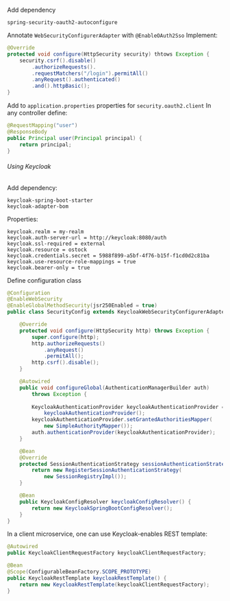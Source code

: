 Add dependency 
```
spring-security-oauth2-autoconfigure
```
Annotate `WebSecurityConfigurerAdapter` with `@EnableOAuth2Sso`
Implement:  
```Java
@Override  
protected void configure(HttpSecurity security) thtows Exception {  
    security.csrf().disable()  
        .authorizeRequests().  
	    .requestMatchers("/login").permitAll()  
        .anyRequest().authenticated()  
        .and().httpBasic();  
}
```
Add to `application.properties` properties for `security.oauth2.client`
In any controller define:  
```Java
@RequestMapping("user")  
@ResponseBody  
public Principal user(Principal principal) {  
    return principal;  
}
```
###### Using Keycloak
Add dependency:
```
keycloak-spring-boot-starter
keycloak-adapter-bom
```
Properties:
```
keycloak.realm = my-realm
keycloak.auth-server-url = http://keycloak:8080/auth
keycloak.ssl-required = external
keycloak.resource = ostock
keycloak.credentials.secret = 5988f899-a5bf-4f76-b15f-f1cd0d2c81ba
keycloak.use-resource-role-mappings = true
keycloak.bearer-only = true
```
Define configuration class
```Java
@Configuration
@EnableWebSecurity
@EnableGlobalMethodSecurity(jsr250Enabled = true)
public class SecurityConfig extends KeycloakWebSecurityConfigurerAdapter {

    @Override
    protected void configure(HttpSecurity http) throws Exception {
        super.configure(http);
        http.authorizeRequests()
            .anyRequest()
            .permitAll();
        http.csrf().disable();
    }

    @Autowired
    public void configureGlobal(AuthenticationManagerBuilder auth) 
	    throws Exception {
		
		KeycloakAuthenticationProvider keycloakAuthenticationProvider = 
	        keycloakAuthenticationProvider();
	    keycloakAuthenticationProvider.setGrantedAuthoritiesMapper(
	        new SimpleAuthorityMapper());
	    auth.authenticationProvider(keycloakAuthenticationProvider);
    }

    @Bean
    @Override
    protected SessionAuthenticationStrategy sessionAuthenticationStrategy() {
        return new RegisterSessionAuthenticationStrategy(
	        new SessionRegistryImpl());
    }

    @Bean
    public KeycloakConfigResolver keycloakConfigResolver() {
        return new KeycloakSpringBootConfigResolver();
    }
}
```
In a client microservice, one can use Keycloak-enables REST template:
```Java
@Autowired
public KeycloakClientRequestFactory keycloakClientRequestFactory;

@Bean
@Scope(ConfigurableBeanFactory.SCOPE_PROTOTYPE) 
public KeycloakRestTemplate keycloakRestTemplate() { 
	return new KeycloakRestTemplate(keycloakClientRequestFactory); 
}
```